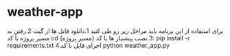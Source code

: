 # weather-app
برای استفاده از این برنامه باید مراحل زیر رو طی کنید 
  1.دانلود فایل ها از گیت 
  2.رفتن به مسیر پروژه با کد cd {مسیر پروژه} 
  3.نصب پیشنیاز ها با کد: pip install -r requirements.txt
  4.اجرای فایل با کد python weather_app.py

